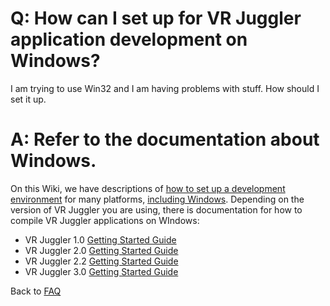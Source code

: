 # Q: How can I set up for VR Juggler application development on Windows? #

I am trying to use Win32 and I am having problems with stuff.  How should I set it up.

# A: Refer to the documentation about Windows. #

On this Wiki, we have descriptions of [how to set up a development environment](SystemSetup.md) for many platforms, [including Windows](SetupWindows2000.md). Depending on the version of VR Juggler you are using, there is documentation for how to compile VR Juggler applications on WIndows:

  * VR Juggler 1.0 [Getting Started Guide](http://developer.vrjuggler.org/docs/vrjuggler/1.0/getting.started.guide/getting.started.guide)
  * VR Juggler 2.0 [Getting Started Guide](http://developer.vrjuggler.org/docs/vrjuggler/2.0/getting.started.guide/getting.started.guide)
  * VR Juggler 2.2 [Getting Started Guide](http://developer.vrjuggler.org/docs/vrjuggler/2.2/getting.started.guide/getting.started.guide)
  * VR Juggler 3.0 [Getting Started Guide](http://developer.vrjuggler.org/docs/vrjuggler/3.0/getting.started.guide/getting.started.guide)

Back to [FAQ](LiveFaq.md)